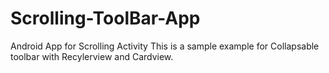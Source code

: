 # Scrolling-ToolBar-App
Android App for Scrolling Activity 
This is a sample example for Collapsable toolbar with Recylerview and Cardview.
